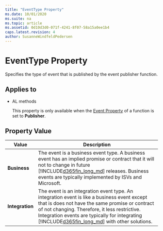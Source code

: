 ```yaml
---
title: "EventType Property"
ms.date: 10/01/2020
ms.suite: na
ms.topic: article
ms.assetid: 0d10d3d0-071f-4241-8f07-58a15a0ee1b4
caps.latest.revision: 4
author: SusanneWindfeldPedersen
---
```


 

# EventType Property
Specifies the type of event that is published by the event publisher function.  
  
## Applies to  
  
-   AL methods  
  
     This property is only available when the [Event Property](devenv-event-property.md) of a function is set to **Publisher**.  
  
## Property Value  
  
|Value|Description|  
|-----------|-----------------|  
|**Business**|The event is a business event type. A business event has an implied promise or contract that it will not to change in future [!INCLUDE[d365fin_long_md](../includes/d365fin_long_md.md)] releases. Business events are typically implemented by ISVs and Microsoft.|  
|**Integration**|The event is an integration event type. An integration event is like a business event except that is does not have the same promise or contract of not changing. Therefore, it less restrictive. Integration events are typically for integrating [!INCLUDE[d365fin_long_md](../includes/d365fin_long_md.md)] with other solutions.|  
 <!-- 
 For more information about the different event types, see [Event Types](Event-Types.md)  
  
## Remarks  
 For more information about events, see [Events in Microsoft Dynamics NAV](Events-in-Microsoft-Dynamics-NAV.md).  
  
## See Also  
 [Publishing Events](Publishing-Events.md)   
 [Raising Events](Raising-Events.md)   
 [Subscribing to Events](Subscribing-to-Events.md)   
 [AL Method Statements](../devenv-al-method-statements.md) -->